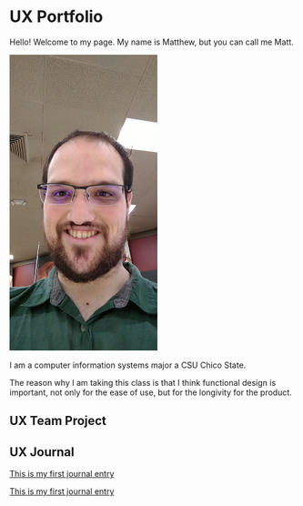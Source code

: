 # UX Portfolio
Hello! Welcome to my page.
My name is Matthew, but you can call me Matt.

<a href="assets/12326.jpeg"><img src="assets/12326.jpeg" width="260" height="520"/></a>

I am a computer information systems major a CSU Chico State. 

The reason why I am taking this class is that I think functional design is important, not only for the ease of use, but for the longivity for the product. 

## UX Team Project


## UX Journal
[This is my first journal entry](journal-01/READNE.md/)

[This is my first journal entry](journal-w/readME.md/)
